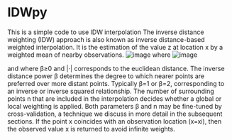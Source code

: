 # IDWpy
This is a simple code to use IDW interpolation
The inverse distance weighting (IDW) approach is also known as inverse distance-based weighted interpolation. It is the estimation of the value z at location x by a weighted mean of nearby observations.
 ![image](https://github.com/user-attachments/assets/effecd2a-15e8-4050-9569-606df34f8ff8)
 where
 ![image](https://github.com/user-attachments/assets/a6955c42-4ee4-4238-93cc-8255ba8c1185)

 and where β≥0 and |⋅| corresponds to the euclidean distance. The inverse distance power β  determines the degree to which nearer points are preferred over more distant points. Typically β=1 or β=2, corresponding to an inverse or inverse squared relationship. The number of surrounding points n that are included in the interpolation decides whether a global or local weighting is applied. Both parameters β and n may be fine-tuned by cross-validation, a technique we discuss in more detail in the subsequent sections. If the point x coincides with an observation location (x=xi), then the observed value x is returned to avoid infinite weights.

